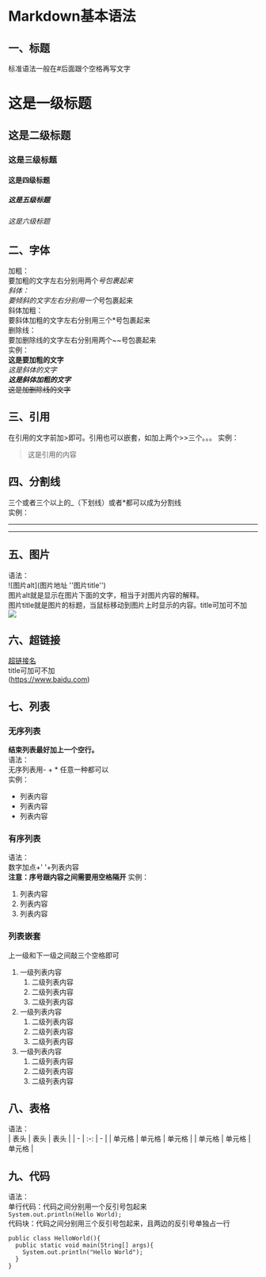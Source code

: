 # Markdown基本语法
## 一、标题
标准语法一般在#后面跟个空格再写文字
# 这是一级标题
## 这是二级标题
### 这是三级标题
#### 这是四级标题
##### 这是五级标题
###### 这是六级标题

## 二、字体
加粗：<br>
要加粗的文字左右分别用两个*号包裹起来<br>
斜体：<br>
要倾斜的文字左右分别用一个*号包裹起来<br>
斜体加粗：<br>
要斜体加粗的文字左右分别用三个*号包裹起来<br>
删除线：<br>
要加删除线的文字左右分别用两个~~号包裹起来<br>
实例：<br>
**这是要加粗的文字**<br>
*这是斜体的文字*<br>
***这是斜体加粗的文字***<br>
~~这是加删除线的文字~~

## 三、引用
在引用的文字前加>即可。引用也可以嵌套，如加上两个>>三个。。。
实例：<br>
>这是引用的内容

## 四、分割线
三个或者三个以上的_（下划线）或者*都可以成为分割线<br>
实例：
___
***
## 五、图片
语法：<br>
![图片alt](图片地址 ''图片title'')<br>
图片alt就是显示在图片下面的文字，相当于对图片内容的解释。<br>
图片title就是图片的标题，当鼠标移动到图片上时显示的内容。title可加可不加<br>
![](https://ss3.baidu.com/-fo3dSag_xI4khGko9WTAnF6hhy/super/crop=61,19,1358,849/sign=7ccd77d99f8fa0ec6b883e4d1ba168c2/cdbf6c81800a19d8a22331ef3dfa828ba61e4633.jpg)
## 六、超链接
[超链接名](超链接地址 "超链接title")<br>
title可加可不加<br>
(https://www.baidu.com)
## 七、列表
### 无序列表
**结束列表最好加上一个空行。**<br>
语法：<br>
无序列表用- + * 任意一种都可以<br>
实例：<br>
- 列表内容
- 列表内容
- 列表内容

### 有序列表
语法：<br>
数字加点+' '+列表内容<br>**注意：序号跟内容之间需要用空格隔开**
实例：<br>
1. 列表内容
2. 列表内容
3. 列表内容

### 列表嵌套
上一级和下一级之间敲三个空格即可<br>
1. 一级列表内容
   1. 二级列表内容
   2. 二级列表内容
   3. 二级列表内容
2. 一级列表内容
   1. 二级列表内容
   2. 二级列表内容
   3. 二级列表内容
3. 一级列表内容
   1. 二级列表内容
   2. 二级列表内容
   3. 二级列表内容

## 八、表格
语法：<br>
| 表头 | 表头 | 表头 |
| - | :-: | - |
| 单元格 | 单元格 | 单元格 |
|  单元格 |  单元格 | 单元格  |

## 九、代码
语法：<br>
单行代码：代码之间分别用一个反引号包起来<br>
`System.out.println(Hello World);`<br>
代码块：代码之间分别用三个反引号包起来，且两边的反引号单独占一行<br>
```
public class HelloWorld(){
  public static void main(String[] args){
    System.out.println("Hello World");
  }
}
```
